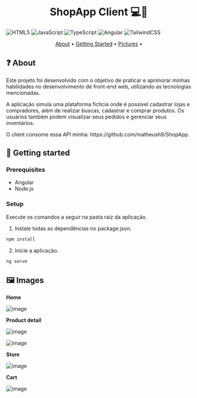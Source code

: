 [JavaScript]:https://img.shields.io/badge/javascript-%23323330.svg?style=for-the-badge&logo=javascript&logoColor=%23F7DF1E
[TypeScript]:https://img.shields.io/badge/typescript-%23007ACC.svg?style=for-the-badge&logo=typescript&logoColor=white
[Angular]:https://img.shields.io/badge/angular-%23DD0031.svg?style=for-the-badge&logo=angular&logoColor=white
[TailwindCSS]:https://img.shields.io/badge/tailwindcss-%2338B2AC.svg?style=for-the-badge&logo=tailwind-css&logoColor=white
[HTML5]:https://img.shields.io/badge/html5-%23E34F26.svg?style=for-the-badge&logo=html5&logoColor=white

<h1 align="center" style="font-weight: bold;">ShopApp Client 💻🛒 </h1>

![HTML5][HTML5]
![JavaScript][JavaScript]
![TypeScript][TypeScript]
![Angular][Angular]
![TailwindCSS][TailwindCSS]

<p align="center">
 <a href="#about">About</a> • 
 <a href="#started">Getting Started</a> • 
 <a href="#pictures">Pictures</a> •
</p>

<h2 id="about">❓ About </h2> 
<p>Este projeto foi desenvolvido com o objetivo de praticar e aprimorar minhas habilidades no desenvolvimento de front-end web, utilizando as tecnologias mencionadas.</p> 
<p>A aplicação simula uma plataforma fictícia onde é possível cadastrar lojas e compradores, além de realizar buscas, cadastrar e comprar produtos. Os usuários também podem visualizar seus pedidos e gerenciar seus inventários.</p>
<p>O client consome essa API minha: https://github.com/matheush9/ShopApp.</p>

<h2 id="started">🚀 Getting started</h2>

<h3>Prerequisites</h3>

- Angular
- Node.js

<h3>Setup</h3>

Execute os comandos a seguir na pasta raiz da aplicação.

1. Instale todas as dependências no package.json.

```bash
npm install
```

2. Inicie a aplicação.
```bash
ng serve
```


<h2 id="pictures"> 🖼️ Images </h2>

**Home**

![image](https://github.com/user-attachments/assets/41ded46a-7586-4e9b-99c3-950cbc652c72)

**Product detail**

![image](https://github.com/user-attachments/assets/32f0ed33-44fc-4e44-a290-9bb090d4dc4c)

![image](https://github.com/user-attachments/assets/9cbbd674-9d3f-40bb-a684-3e1376314c4e)

**Store**

![image](https://github.com/user-attachments/assets/cbe72d7b-54b7-4265-8bd9-7acec41c594f)

**Cart**

![image](https://github.com/user-attachments/assets/a0a55d88-df0d-4fc2-b93c-808f08085879)


